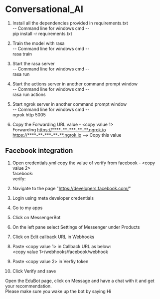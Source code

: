 # Conversational_AI
 
1. Install all the dependencies provided in requirements.txt<br>
   -- Command line for windows cmd --<br>
   pip install -r requirements.txt<br>

2. Train the model with rasa<br>
   -- Command line for windows cmd --<br>
   rasa train<br>

3. Start the rasa server<br>
   -- Command line for windows cmd --<br>
   rasa run<br>

4. Start the actions server in another command prompt window<br>
   -- Command line for windows cmd --<br>
   rasa run actions<br>

5. Start ngrok server in another command prompt window<br>
   -- Command line for windows cmd --<br>
   ngrok http 5005<br>

6. Copy the Forwarding URL value - <copy value 1><br>
   Forwarding                    <https://****-**-***-**-**.ngrok.io><br>
   <https://****-**-***-**-**.ngrok.io> --> Copy this value<br>

## Facebook integration

1. Open credentials.yml copy the value of verify from facebook - <copy value 2><br>
   facebook:<br>
    verify: <copy this value><br>

2. Navigate to the page "https://developers.facebook.com/"
3. Login using meta developer credentials
4. Go to my apps
5. Click on MessengerBot
6. On the left pane select Settings of Messenger under Products
7. Click on Edit callback URL in Webhooks
8. Paste <copy value 1> in Callback URL as below:<br>
   <copy value 1>/webhooks/facebook/webhook
9. Paste <copy value 2> in Verfiy token
10. Click Verify and save

Open the EduBot page, click on Message and have a chat with it and get your recommendation.<br>
Please make sure you wake up the bot by saying Hi
    
